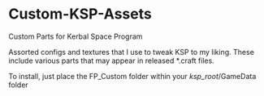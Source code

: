 # Custom-KSP-Assets
Custom Parts for Kerbal Space Program

Assorted configs and textures that I use to tweak KSP to my liking.  These include various parts that may appear in released *.craft files.

To install, just place the FP_Custom folder within your *ksp_root*/GameData folder
